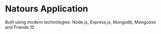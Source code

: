 # Natours Application

Built using modern technologies: Node.js, Express.js, Mongodb, Mongoose and Friends 😊
